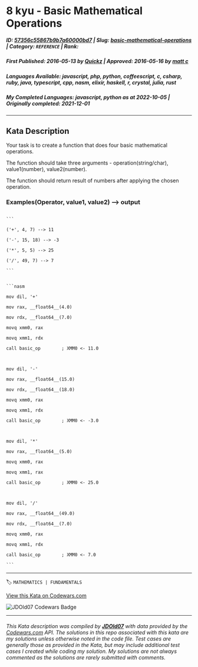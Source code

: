 # 8 kyu - Basic Mathematical Operations

##### **ID**: [57356c55867b9b7a60000bd7](https://www.codewars.com/kata/57356c55867b9b7a60000bd7) | **Slug**: [basic-mathematical-operations](https://www.codewars.com/kata/57356c55867b9b7a60000bd7) | **Category**: `REFERENCE` | **Rank**: <span style="color:white">8 kyu</span>

##### **First Published**: 2016-05-13 ***by*** [Quickz](https://www.codewars.com/users/Quickz) | **Approved**: 2016-05-16 ***by*** [matt c](https://www.codewars.com/users/matt%20c)

##### **Languages Available**: javascript, php, python, coffeescript, c, csharp, ruby, java, typescript, cpp, nasm, elixir, haskell, r, crystal, julia, rust

##### **My Completed Languages**: javascript, python ***as at*** 2022-10-05 | **Originally completed**: 2021-12-01

---

## Kata Description


Your task is to create a function that does four basic mathematical operations.



The function should take three arguments - operation(string/char), value1(number), value2(number).  

The function should return result of numbers after applying the chosen operation.



### Examples(Operator, value1, value2) --> output



~~~if-not:nasm

```

('+', 4, 7) --> 11

('-', 15, 18) --> -3

('*', 5, 5) --> 25

('/', 49, 7) --> 7

```

~~~



~~~if:nasm

```nasm

mov dil, '+'

mov rax, __float64__(4.0)

mov rdx, __float64__(7.0)

movq xmm0, rax

movq xmm1, rdx

call basic_op        ; XMM0 <- 11.0



mov dil, '-'

mov rax, __float64__(15.0)

mov rdx, __float64__(18.0)

movq xmm0, rax

movq xmm1, rdx

call basic_op        ; XMM0 <- -3.0



mov dil, '*'

mov rax, __float64__(5.0)

movq xmm0, rax

movq xmm1, rax

call basic_op        ; XMM0 <- 25.0



mov dil, '/'

mov rax, __float64__(49.0)

mov rdx, __float64__(7.0)

movq xmm0, rax

movq xmm1, rdx

call basic_op        ; XMM0 <- 7.0

```

~~~

---


🏷 `MATHEMATICS | FUNDAMENTALS`


[View this Kata on Codewars.com](https://www.codewars.com/kata/57356c55867b9b7a60000bd7)

![](https://www.codewars.com/users/jdold07/badges/large "JDOld07 Codewars Badge")

---

###### *This Kata description was compiled by [**JDOld07**](https://tpstech.dev) with data provided by the [Codewars.com](https://www.codewars.com) API.  The solutions in this repo associated with this kata are my solutions unless otherwise noted in the code file.  Test cases are generally those as provided in the Kata, but may include additional test cases I created while coding my solution.  My solutions are not always commented as the solutions are rarely submitted with comments.*
